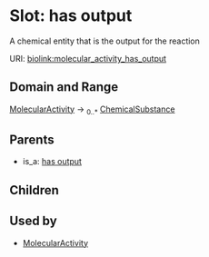 
# Slot: has output


A chemical entity that is the output for the reaction

URI: [biolink:molecular_activity_has_output](https://w3id.org/biolink/vocab/molecular_activity_has_output)


## Domain and Range

[MolecularActivity](MolecularActivity.md) &#8594;  <sub>0..\*</sub> [ChemicalSubstance](ChemicalSubstance.md)

## Parents

 *  is_a: [has output](has_output.md)

## Children


## Used by

 * [MolecularActivity](MolecularActivity.md)
